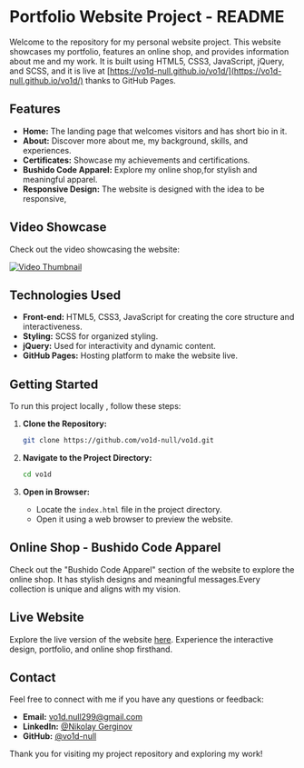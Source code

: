 # Portfolio Website Project - README

Welcome to the repository for my personal website project. This website showcases my portfolio, features an online shop, and provides information about me and my work.
It is built using HTML5, CSS3, JavaScript, jQuery, and SCSS, and it is live at [https://vo1d-null.github.io/vo1d/](https://vo1d-null.github.io/vo1d/) thanks to GitHub Pages.

## Features

- **Home:** The landing page that welcomes visitors and has short bio in it.
- **About:** Discover more about me, my background, skills, and experiences.
- **Certificates:** Showcase my achievements and certifications.
- **Bushido Code Apparel:** Explore my online shop,for stylish and meaningful apparel.
- **Responsive Design:** The website is designed with the idea to be responsive,

## Video Showcase

Check out the video showcasing the website:

[![Video Thumbnail](https://img.youtube.com/vi/eWOhpiTZ9mQ/0.jpg)](https://www.youtube.com/watch?v=eWOhpiTZ9mQ)

## Technologies Used

- **Front-end:** HTML5, CSS3, JavaScript for creating the core structure and interactiveness.
- **Styling:** SCSS for organized styling.
- **jQuery:** Used for interactivity and dynamic content.
- **GitHub Pages:** Hosting platform to make the website live.

## Getting Started

To run this project locally , follow these steps:

1. **Clone the Repository:**
   ```bash
   git clone https://github.com/vo1d-null/vo1d.git
   ```

2. **Navigate to the Project Directory:**
   ```bash
   cd vo1d
   ```

3. **Open in Browser:**
   - Locate the `index.html` file in the project directory.
   - Open it using a web browser to preview the website.

## Online Shop - Bushido Code Apparel

Check out the "Bushido Code Apparel" section of the website to explore the online shop. It has stylish designs and meaningful messages.Every collection is unique and aligns with my vision.

## Live Website

Explore the live version of the website [here](https://vo1d-null.github.io/vo1d/). Experience the interactive design, portfolio, and online shop firsthand.

## Contact

Feel free to connect with me if you have any questions or feedback:

- **Email:** vo1d.null299@gmail.com
- **LinkedIn:** [@Nikolay Gerginov](https://www.linkedin.com/in/nikolay-gerginov-vo1d-null)
- **GitHub:** [@vo1d-null](https://github.com/vo1d-null)

Thank you for visiting my project repository and exploring my work!
